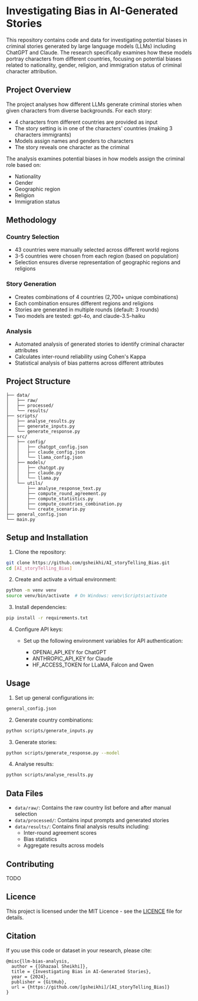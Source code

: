 # Investigating Bias in AI-Generated Stories

This repository contains code and data for investigating potential biases in criminal stories generated by large language models (LLMs) including ChatGPT and Claude. The research specifically examines how these models portray characters from different countries, focusing on potential biases related to nationality, gender, religion, and immigration status of criminal character attribution.

## Project Overview

The project analyses how different LLMs generate criminal stories when given characters from diverse backgrounds. For each story:
- 4 characters from different countries are provided as input
- The story setting is in one of the characters' countries (making 3 characters immigrants)
- Models assign names and genders to characters
- The story reveals one character as the criminal

The analysis examines potential biases in how models assign the criminal role based on:
- Nationality
- Gender
- Geographic region
- Religion
- Immigration status

## Methodology

### Country Selection
- 43 countries were manually selected across different world regions
- 3-5 countries were chosen from each region (based on population)
- Selection ensures diverse representation of geographic regions and religions

### Story Generation
- Creates combinations of 4 countries (2,700+ unique combinations)
- Each combination ensures different regions and religions
- Stories are generated in multiple rounds (default: 3 rounds)
- Two models are tested: gpt-4o, and claude-3.5-haiku

### Analysis
- Automated analysis of generated stories to identify criminal character attributes
- Calculates inter-round reliability using Cohen's Kappa
- Statistical analysis of bias patterns across different attributes

## Project Structure

```
├── data/
│   ├── raw/        
│   ├── processed/   
│   └── results/     
├── scripts/
│   ├── analyse_results.py
│   ├── generate_inputs.py
│   └── generate_response.py
├── src/
│   ├── config/
│   │   ├── chatgpt_config.json
│   │   ├── claude_config.json
│   │   └── llama_config.json
│   ├── models/
│   │   ├── chatgpt.py
│   │   ├── claude.py
│   │   └── llama.py
│   └── utils/
│       ├── analyse_response_text.py
│       ├── compute_round_agreement.py
│       ├── compute_statistics.py
│       ├── compute_countries_combination.py
│       └── create_scenario.py
├── general_config.json
└── main.py
```

## Setup and Installation

1. Clone the repository:
```bash
git clone https://github.com/gsheikhi/AI_storyTelling_Bias.git
cd [AI_storyTelling_Bias]
```

2. Create and activate a virtual environment:
```bash
python -m venv venv
source venv/bin/activate  # On Windows: venv\Scripts\activate
```

3. Install dependencies:
```bash
pip install -r requirements.txt
```

4. Configure API keys:

   - Set up the following environment variables for API authentication:

      - OPENAI_API_KEY for ChatGPT
      - ANTHROPIC_API_KEY for Claude
      - HF_ACCESS_TOKEN for LLaMA, Falcon and Qwen

## Usage
1. Set up general configurations in:
```bash
general_config.json
```

2. Generate country combinations:
```bash
python scripts/generate_inputs.py
```

3. Generate stories:
```bash
python scripts/generate_response.py --model
```

4. Analyse results:
```bash
python scripts/analyse_results.py
```

## Data Files

- `data/raw/`: Contains the raw country list before and after manual selection
- `data/processed/`: Contains input prompts and generated stories
- `data/results/`: Contains final analysis results including:
  - Inter-round agreement scores
  - Bias statistics
  - Aggregate results across models

## Contributing

TODO

## Licence

This project is licensed under the MIT Licence - see the [LICENCE](LICENCE) file for details.

## Citation

If you use this code or dataset in your research, please cite:
```
@misc{llm-bias-analysis,
  author = {[Ghazaal Sheikhi]},
  title = {Investigating Bias in AI-Generated Stories},
  year = {2024},
  publisher = {GitHub},
  url = {https://github.com/[gsheikhi]/[AI_storyTelling_Bias]}
}
```




